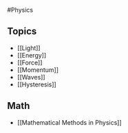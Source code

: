 #Physics 
## Topics
* [[Light]]
* [[Energy]]
* [[Force]]
* [[Momentum]]
* [[Waves]]
* [[Hysteresis]]
## Math
* [[Mathematical Methods in Physics]]